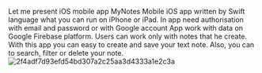 Let me present iOS mobile app MyNotes
Mobile iOS app written by Swift language what you can run on iPhone or iPad.
In app need authorisation with email and password or with Google account
App work with data on Google Firebase platform.
Users can work only with notes that he create.  
With this app you can easy to create and save your text note.
Also, you can to search, filter or delete your note.
![2f4adf7d93efd54bd307a2c25aa3d4333a1e2c3a](https://user-images.githubusercontent.com/15982074/110205808-d471ad00-7e82-11eb-8594-af1425992304.gif)
